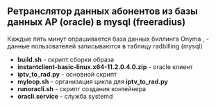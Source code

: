 ## Ретранслятор данных абонентов из базы данных AP (oracle) в mysql (freeradius)

Каждые пять минут опрашивается база данных биллинга Onyma , - данные
пользователей записываются в таблицу radbilling (mysql)

- **build.sh** - скрипт сборки образа
- **instantclient-basic-linux.x64-11.2.0.4.0.zip** - oracle клиент
- **iptv_to_rad.py** - основной скрипт
- **myloop.sh** - организация цикла для **iptv_to_rad.py**
- **runoracli.sh** - скрипт создания контейнера
- **oracli.service** - служба systemd

